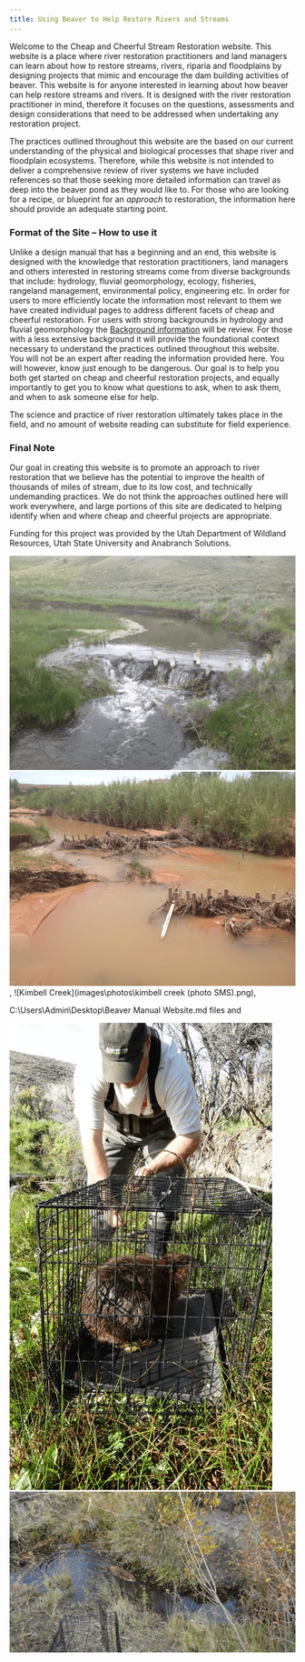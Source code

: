 ```yaml
---
title: Using Beaver to Help Restore Rivers and Streams
---
```


Welcome to the Cheap and Cheerful Stream Restoration website. This website is a place where river restoration practitioners and land managers can learn about how to restore streams, rivers, riparia and floodplains by designing projects that  mimic and encourage the dam building activities of beaver.
This website is for anyone interested in learning about how beaver can help restore streams and rivers. It is designed with the river restoration practitioner in mind, therefore it focuses on the questions, assessments and design considerations that need to be addressed when undertaking any restoration project.

The practices outlined throughout this website are the based on our current understanding of the physical and biological processes that shape river and floodplain ecosystems. Therefore, while this website is not intended to deliver a comprehensive review of river systems we have included references so that those seeking more detailed information can travel as deep into the beaver pond as they would like to. For those who are looking for a recipe, or blueprint for an *approach* to restoration, the information here should provide an adequate starting point.

### Format of the Site – How to use it ###
Unlike a design manual that has a beginning and an end, this website is designed with the knowledge that restoration practitioners, land managers and others interested in restoring streams come from diverse backgrounds that include: hydrology, fluvial geomorphology, ecology, fisheries, rangeland management, environmental policy, engineering etc. In order for users to more efficiently locate the information most relevant to them we have created individual pages to address different facets of cheap and cheerful restoration.<!-- are we sticking with this?--> For users with strong backgrounds in hydrology and fluvial geomorphology the [Background information](text\2_background_information.md) will be review. For those with a less extensive background it will provide the foundational context necessary to understand the practices outlined throughout this website. You will not be an expert after reading the information provided here. You will however, know just enough to be dangerous. Our goal is to help you both get started on cheap and cheerful restoration projects, and equally importantly to get you to know what questions to ask, when to ask them, and when to ask someone else for help.
<!--In addition to text and photos, this website has video tutorials from field visits to help walk through many of the concepts.--> The science and practice of river restoration ultimately takes place in the field, and no amount of website reading can substitute for field experience.

<!--Lastly, there are powerpoint presentations and .pdfs available for download. Much of the information contained in the powerpoint presentations is similar to the information contained on the site itself. The goal of posting additional presentations is that project managers may have access to presentation materials (text, images and figures) that can be used in public or private presentations to potential stakeholders. <!-- is this really our goal?-->

### Final Note ###
Our goal in creating this website is to promote an approach to river restoration that we believe has the potential to improve the health of thousands of miles of stream, due to its low cost, and technically undemanding practices. We do not think the approaches outlined here will work everywhere, and large portions of this site are dedicated to helping identify when and where cheap and cheerful projects are appropriate.

Funding for this project was provided by the Utah Department of Wildland Resources, Utah State University and Anabranch Solutions.


![Basin Creek](images\photos\BDA_basin_crk2.png)
![Breached](images\photos\breached_BDAs_san_raf2.png),
![Kimbell Creek](images\photos\kimbell creek (photo SMS).png),

C:\Users\Admin\Desktop\Beaver Manual Website\.md files and

![Moving Beaver Basin2](images\photos\moving_beaver_basin2.png)
![Moving Beaver Basin2](images\photos\moving_beaver_basin.png)
